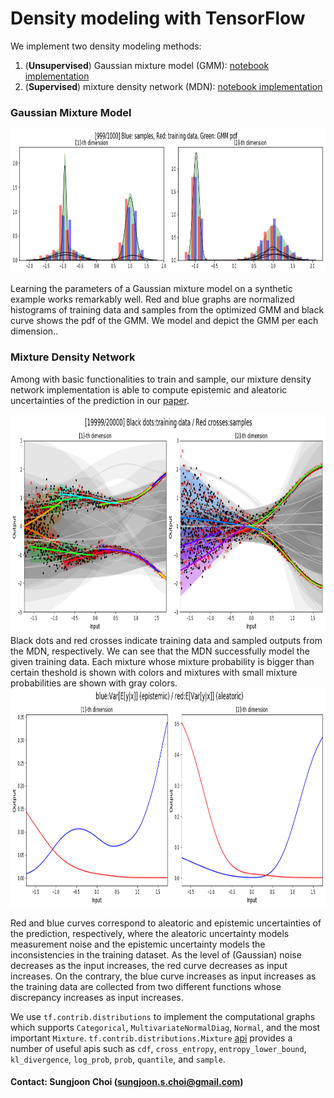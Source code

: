 # Density modeling with TensorFlow

We implement two density modeling methods:
1. (**Unsupervised**) Gaussian mixture model (GMM): [notebook implementation](https://github.com/sjchoi86/density_network/blob/master/src/demo_fit_MoG.ipynb)
2. (**Supervised**) mixture density network (MDN): [notebook implementation](https://github.com/sjchoi86/density_network/blob/master/src/demo_mdn_reg.ipynb)

### Gaussian Mixture Model

<img src="src/pic/fig_gmm.png" width="800" height="230" />

Learning the parameters of a Gaussian mixture model on a synthetic example works remarkably well. Red and blue graphs are normalized histograms of training data and samples from the optimized GMM and black curve shows the pdf of the GMM. We model and depict the GMM per each dimension.. 

### Mixture Density Network
Among with basic functionalities to train and sample, our mixture density network implementation is able to compute epistemic and aleatoric uncertainties of the prediction in our [paper](https://arxiv.org/abs/1709.02249). 

<img src="src/pic/fig_mdn_res.png" width="800" height="350" />
Black dots and red crosses indicate training data and sampled outputs from the MDN, respectively. We can see that the MDN successfully model the given training data. 
Each mixture whose mixture probability is bigger than certain theshold is shown with colors and mixtures with small mixture probabilities are shown with gray colors. 

<img src="src/pic/fig_mdn_var.png" width="800" height="350" />

Red and blue curves correspond to aleatoric and epistemic uncertainties of the prediction, respectively, where the aleatoric uncertainty models measurement noise and the epistemic uncertainty models the inconsistencies in the training dataset. As the level of (Gaussian) noise decreases as the input increases, the red curve decreases as input increases. On the contrary, the blue curve increases as input increases as the training data are collected from two different functions whose discrepancy increases as input increases. 

We use `tf.contrib.distributions` to implement the computational graphs which supports `Categorical`, `MultivariateNormalDiag`, `Normal`, and the most important `Mixture`. `tf.contrib.distributions.Mixture` [api](https://www.tensorflow.org/api_docs/python/tf/contrib/distributions/Mixture) provides a number of useful apis such as `cdf`, `cross_entropy`, `entropy_lower_bound`, `kl_divergence`, `log_prob`, `prob`, `quantile`, and `sample`. 

#### Contact: Sungjoon Choi (sungjoon.s.choi@gmail.com)
